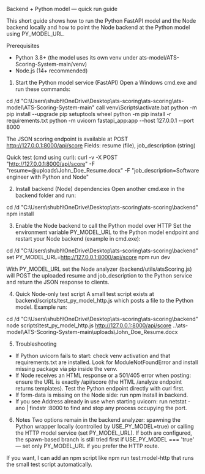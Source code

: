 Backend + Python model — quick run guide

This short guide shows how to run the Python FastAPI model and the Node backend locally and how to point the Node backend at the Python model using PY_MODEL_URL.

Prerequisites
- Python 3.8+ (the model uses its own venv under ats-model/ATS-Scoring-System-main/venv)
- Node.js (14+ recommended)

1) Start the Python model service (FastAPI)
Open a Windows cmd.exe and run these commands:

cd /d "C:\Users\shubh\OneDrive\Desktop\ats-scoring\ats-scoring\ats-model\ATS-Scoring-System-main"
call venv\Scripts\activate.bat
python -m pip install --upgrade pip setuptools wheel
python -m pip install -r requirements.txt
python -m uvicorn fastapi_app:app --host 127.0.0.1 --port 8000

The JSON scoring endpoint is available at POST http://127.0.0.1:8000/api/score
Fields: resume (file), job_description (string)

Quick test (cmd using curl):
curl -v -X POST "http://127.0.0.1:8000/api/score" -F "resume=@uploads\John_Doe_Resume.docx" -F "job_description=Software engineer with Python and Node"

2) Install backend (Node) dependencies
Open another cmd.exe in the backend folder and run:

cd /d "C:\Users\shubh\OneDrive\Desktop\ats-scoring\ats-scoring\backend"
npm install

3) Enable the Node backend to call the Python model over HTTP
Set the environment variable PY_MODEL_URL to the Python model endpoint and restart your Node backend (example in cmd.exe):

cd /d "C:\Users\shubh\OneDrive\Desktop\ats-scoring\ats-scoring\backend"
set PY_MODEL_URL=http://127.0.0.1:8000/api/score
npm run dev

With PY_MODEL_URL set the Node analyzer (backend/utils/atsScoring.js) will POST the uploaded resume and job_description to the Python service and return the JSON response to clients.

4) Quick Node-only test script
A small test script exists at backend/scripts/test_py_model_http.js which posts a file to the Python model. Example run:

cd /d "C:\Users\shubh\OneDrive\Desktop\ats-scoring\ats-scoring\backend"
node scripts\test_py_model_http.js http://127.0.0.1:8000/api/score ..\ats-model\ATS-Scoring-System-main\uploads\John_Doe_Resume.docx

5) Troubleshooting
- If Python uvicorn fails to start: check venv activation and that requirements.txt are installed. Look for ModuleNotFoundError and install missing package via pip inside the venv.
- If Node receives an HTML response or a 501/405 error when posting: ensure the URL is exactly /api/score (the HTML /analyze endpoint returns templates). Test the Python endpoint directly with curl first.
- If form-data is missing on the Node side: run npm install in backend.
- If you see Address already in use when starting uvicorn: run netstat -ano | findstr :8000 to find and stop any process occupying the port.

6) Notes
Two options remain in the backend analyzer: spawning the Python wrapper locally (controlled by USE_PY_MODEL=true) or calling the HTTP model service (set PY_MODEL_URL). If both are configured, the spawn-based branch is still tried first if USE_PY_MODEL === 'true' — set only PY_MODEL_URL if you prefer the HTTP route.

If you want, I can add an npm script like npm run test:model-http that runs the small test script automatically.
